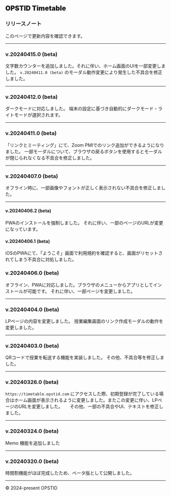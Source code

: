 ## **<span class="timetable-gradient-text" style="font-weight:900">OPSTID Timetable</span>**
### **リリースノート**
このページで更新内容を確認できます。

---
### v.20240415.0 (beta)
文字数カウンターを追加しました。それに伴い、ホーム画面のUIを一部変更しました。
`v.20240411.0 (beta)` のモーダル動作変更により発生した不具合を修正しました。

---
### v.20240412.0 (beta)
ダークモードに対応しました。
端末の設定に基づき自動的にダークモード・ライトモードが選択されます。

---

### v.20240411.0 (beta)
「リンクとミーティング」にて、Zoom PMIでのリンク追加ができるようになりました。
一部モーダルについて、ブラウザの戻るボタンを使用するとモーダルが閉じられなくなる不具合を修正しました。

---
### v.20240407.0 (beta)
オフライン時に、一部画像やフォントが正しく表示されない不具合を修正しました。

---
#### v.20240406.2 (beta)
PWAのインストールを強制しました。
それに伴い、一部のページのURLが変更になっています。

#### v.20240406.1 (beta)
iOSのPWAにて、「ようこそ」画面で利用規約を確認すると、画面がリセットされてしまう不具合に対処しました。

### v.20240406.0 (beta)
オフライン、PWAに対応しました。ブラウザのメニューからアプリとしてインストールが可能です。
それに伴い、一部ページを変更しました。

---

### v.20240404.0 (beta)
LPページの内容を変更しました。
授業編集画面のリンク作成モーダルの動作を変更しました。

---
### v.20240403.0 (beta)
QRコードで授業を転送する機能を実装しました。
その他、不具合等を修正しました。

---
### v.20240326.0 (beta)
`https://timetable.opstid.com` にアクセスした際、初期登録が完了している場合はホーム画面が表示されるように変更しました。またこの変更に伴い、LPページのURLを変更しました。
　
その他、一部の不具合やUI、テキストを修正しました。

---
### v.20240324.0 (beta)
Memo 機能を追加しました

---
### v.20240320.0 (beta)
時間割機能がほぼ完成したため、ベータ版として公開しました。

---

&copy; 2024-present OPSTID